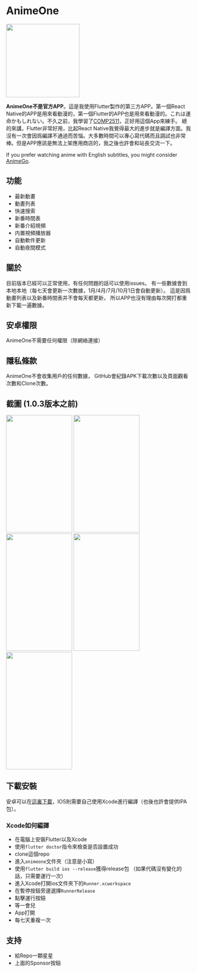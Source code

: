 # AnimeOne
<img src="https://raw.githubusercontent.com/HenryQuan/AnimeOne/master/design/logo/Logo.png" width="200px" height="200px" />

**AnimeOne不是官方APP**。這是我使用Flutter製作的第三方APP。第一個React Native的APP是用來看動漫的，第一個Flutter的APP也是用來看動漫的。これは運命かもしれない。不久之前，我學習了[COMP2511](https://www.handbook.unsw.edu.au/undergraduate/courses/2019/COMP2511/)，正好用這個App來練手。
總的來講，Flutter非常好用，比起React Native我覺得最大的進步就是編譯方面。我沒有一次會因爲編譯不通過而苦惱。大多數時間可以專心寫代碼而且調試也非常棒。但是APP應該是無法上架應用商店的，我之後也許會和站長交流一下。

If you prefer watching anime with English subtitles, you might consider [AnimeGo](https://github.com/HenryQuan/AnimeGo).

## 功能
- 最新動畫
- 動畫列表
- 快速搜索
- 新番時間表
- 新番介紹視頻
- 内置視頻播放器
- 自動軟件更新
- 自動夜間模式

## 關於
目前版本已經可以正常使用，有任何問題的話可以使用issues。
有一些數據會到本地本地（每七天會更新一次數據，1月/4月/7月/10月1日會自動更新）。
這是因爲動畫列表以及新番時間表并不會每天都更新，
所以APP也沒有理由每次開打都重新下載一遍數據。

## **安卓權限**
AnimeOne不需要任何權限（除網絡連接）

## **隱私條款**
AnimeOne不會收集用戶的任何數據，
GitHub會紀錄APK下載次數以及頁面觀看次數和Clone次數。

## 截圖 (1.0.3版本之前)
<div>
  <img src="https://raw.githubusercontent.com/HenryQuan/AnimeOne/master/screenshot/1.jpg" width="180px" height="320px" />
  <img src="https://raw.githubusercontent.com/HenryQuan/AnimeOne/master/screenshot/2.jpg" width="180px" height="320px" />
  <img src="https://raw.githubusercontent.com/HenryQuan/AnimeOne/master/screenshot/3.jpg" width="180px" height="320px" />
  <img src="https://raw.githubusercontent.com/HenryQuan/AnimeOne/master/screenshot/4.jpg" width="180px" height="320px" />
  <img src="https://raw.githubusercontent.com/HenryQuan/AnimeOne/master/screenshot/5.jpg" width="180px" height="320px" />
</div>

## 下載安裝
安卓可以在[這裏下載](https://github.com/HenryQuan/AnimeOne/releases/latest)，IOS則需要自己使用Xcode進行編譯（也後也許會提供IPA包）。

### Xcode如何編譯
- 在電腦上安裝Flutter以及Xcode
- 使用`flutter doctor`指令來檢查是否設置成功
- clone這個repo
- 進入`animeone`文件夾（注意是小寫）
- 使用`flutter build ios --release`獲得release包 （如果代碼沒有變化的話，只需要運行一次）
- 進入Xcode打開ios文件夾下的`Runner.xcworkspace`
- 在暫停按鈕旁邊選擇`RunnerRelease`
- 點擊運行按鈕
- 等一會兒
- App打開
- 每七天重複一次

## 支持
- 給Repo一顆星星
- 上面的Sponsor按鈕
